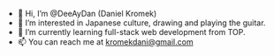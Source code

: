 - 👋 Hi, I’m @DeeAyDan (Daniel Kromek)
- 👀 I’m interested in Japanese culture, drawing and playing the guitar.
- 🌱 I’m currently learning full-stack web development from TOP.
- 📫 You can reach me at kromekdani@gmail.com

